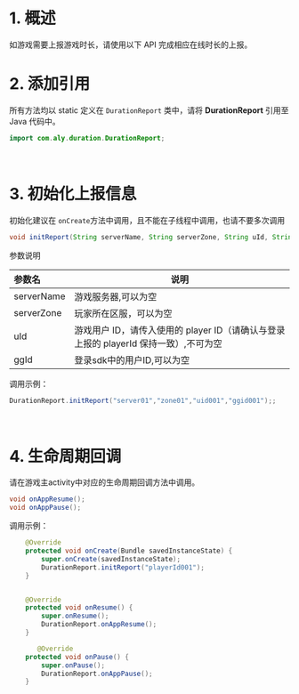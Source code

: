 
# 1. 概述

如游戏需要上报游戏时长，请使用以下 API 完成相应在线时长的上报。
&ensp;
# 2. 添加引用

所有方法均以 static 定义在 `DurationReport` 类中，请将 **DurationReport** 引用至 Java 代码中。
```java
import com.aly.duration.DurationReport;
```
&ensp;
# 3. 初始化上报信息

初始化建议在  `onCreate`方法中调用，且不能在子线程中调用，也请不要多次调用

```java
void initReport(String serverName, String serverZone, String uId, String ggId);
```


参数说明

|参数名|说明|
|:----  |-----   |
|serverName |游戏服务器,可以为空  |
|serverZone |玩家所在区服，可以为空 |
|uId |游戏用户 ID，请传入使用的 player ID（请确认与登录上报的 playerId 保持一致）,不可为空  |
|ggId |登录sdk中的用户ID,可以为空 |

调用示例：

```java
DurationReport.initReport("server01","zone01","uid001","ggid001");;
```
&ensp;
# 4. 生命周期回调

请在游戏主activity中对应的生命周期回调方法中调用。

```java
void onAppResume();
void onAppPause();
```

调用示例：

```java
    @Override
    protected void onCreate(Bundle savedInstanceState) {
        super.onCreate(savedInstanceState);
        DurationReport.initReport("playerId001");
    }


    @Override
    protected void onResume() {
        super.onResume();
        DurationReport.onAppResume();
    }

       @Override
    protected void onPause() {
        super.onPause();
        DurationReport.onAppPause();
    }
```

